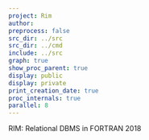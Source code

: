 ```yaml
---
project: Rim
author:
preprocess: false
src_dir: ../src
src_dir: ../cmd
include: ../src
graph: true
show_proc_parent: true
display: public
display: private
print_creation_date: true
proc_internals: true
parallel: 8
---
```


RIM: Relational DBMS in FORTRAN 2018

